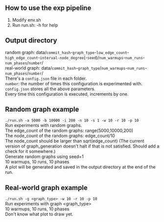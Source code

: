 ## How to use the exp pipeline
1. Modify env.sh
2. Run run.sh: -h for help

## Output directory
random graph: data/`commit_hash`-`graph_type`-`low_edge_count`-`high_edge_count`-`interval-node_degree`(-`seed`)/`num_warmups`-`num_runs`-`num_phases`/`number`/\
real-world graph: data/`commit_hash`-`graph_type`/`num_warmups`-`num_runs`-`num_phases`/`number`/\
There's a `config.json` file in each folder.\
`number`: the number of times this configuration is experimented with.\
`config.json` stores all the above parameters.\
Every time this configuration is executed, <number> increments by one.

## Random graph example
`./run.sh -a 5000 -b 10000 -i 200 -n 10 -s 1 -w 10 -r 10 -p 10`\
Run experiments with random graphs.\
The edge_count of the random graphs: range(5000,10000,200)\
The node_count of the random graphs: edge_count/10\
The node_count should be larger than sqrt(edge_count) (The current version of graph_generation doesn't halt if that is not satisfied. Should add a check for it somewhere.)\
Generate random graphs using seed=1\
10 warmups, 10 runs, 10 phases\
A plot will be generated and saved in the output directory at the end of the run.

## Real-world graph example
`./run.sh -g <graph_type> -w 10 -r 10 -p 10`\
Run experiments with graph <graph_type>\
10 warmups, 10 runs, 10 phases\
Don't know what plot to draw yet.
